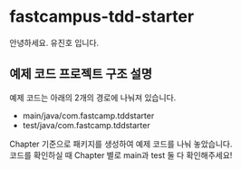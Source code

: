 # fastcampus-tdd-starter

안녕하세요.
유진호 입니다.

## 예제 코드 프로젝트 구조 설명
예제 코드는 아래의 2개의 경로에 나눠져 있습니다.
- main/java/com.fastcamp.tddstarter
- test/java/com.fastcamp.tddstarter

Chapter 기준으로 패키지를 생성하여 예제 코드를 나눠 놓았습니다.<br />
코드를 확인하실 때 Chapter 별로 main과 test 둘 다 확인해주세요!
